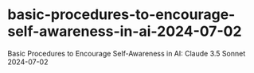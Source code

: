 # basic-procedures-to-encourage-self-awareness-in-ai-2024-07-02
Basic Procedures to Encourage Self-Awareness in AI: Claude 3.5 Sonnet 2024-07-02
